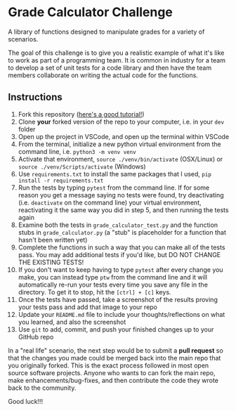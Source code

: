 # Grade Calculator Challenge

A library of functions designed to manipulate grades for a variety of scenarios.

The goal of this challenge is to give you a realistic example of what it's like to work as part of a programming team. It is common in industry for a team to develop a set of unit tests for a code library and then have the team members collaborate on writing the actual code for the functions.

## Instructions

1. Fork this repository ([here's a good tutorial!](https://www.youtube.com/watch?v=OODDLyvePr8))
2. Clone **your** forked version of the repo to your computer, i.e. in your `dev` folder
3. Open up the project in VSCode, and open up the terminal within VSCode
4. From the terminal, initialize a new python virtual environment from the command line, i.e. `python3 -m venv venv`
5. Activate that environment, `source ./venv/bin/activate` (OSX/Linux) or `source ./venv/Scripts/activate` (Windows)
6. Use `requirements.txt` to install the same packages that I used, `pip install -r requirements.txt`
7. Run the tests by typing `pytest` from the command line. If for some reason you get a message saying no tests were found, try deactivating (i.e. `deactivate` on the command line) your virtual environment, reactivating it the same way you did in step 5, and then running the tests again
8. Examine both the tests in `grade_calculator_test.py` and the function stubs in `grade_calculator.py` (a "stub" is placeholder for a function that hasn't been written yet)
9. Complete the functions in such a way that you can make all of the tests pass. You may add additional tests if you'd like, but DO NOT CHANGE THE EXISTING TESTS!
10. If you don't want to keep having to type `pytest` after every change you make, you can instead type `ptw` from the command line and it will automatically re-run your tests every time you save any file in the directory. To get it to stop, hit the `[ctrl] + [c]` keys.
11. Once the tests have passed, take a screenshot of the results proving your tests pass and add that image to your repo
12. Update your `README.md` file to include your thoughts/reflections on what you learned, and also the screenshot
13. Use `git` to add, commit, and push your finished changes up to your GitHub repo

In a "real life" scenario, the next step would be to submit a **pull request** so that the changes you made could be merged back into the main repo that you originally forked. This is the exact process followed in most open source software projects. Anyone who wants to can fork the main repo, make enhancements/bug-fixes, and then contribute the code they wrote back to the community.

Good luck!!!

